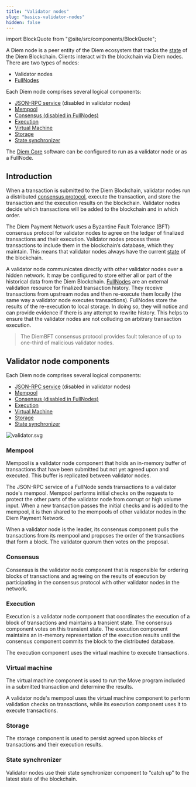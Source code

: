 ```yaml
---
title: "Validator nodes"
slug: "basics-validator-nodes"
hidden: false
---
```

import BlockQuote from "@site/src/components/BlockQuote";

A Diem node is a peer entity of the Diem ecosystem that tracks the [state](/reference/glossary#state) of the Diem Blockchain. Clients interact with the blockchain via Diem nodes. There are two types of nodes:
* Validator nodes
* [FullNodes](basics-fullnodes.md)

Each Diem node comprises several logical components:
* [JSON-RPC service](/reference/glossary#json-rpc-service) (disabled in validator nodes)
* [Mempool](#mempool)
* [Consensus (disabled in FullNodes)](#consensus)
* [Execution](#execution)
* [Virtual Machine](#virtual-machine)
* [Storage](#storage)
* [State synchronizer](#state-synchronizer)

The [Diem Core](/reference/glossary#diem-core) software can be configured to run as a validator node or as a FullNode.

## Introduction

When a transaction is submitted to the Diem Blockchain, validator nodes run a distributed [consensus protocol](/reference/glossary#consensus-protocol), execute the transaction, and store the transaction and the execution results on the blockchain. Validator nodes decide which transactions will be added to the blockchain and in which order.

The Diem Payment Network uses a Byzantine Fault Tolerance (BFT) consensus protocol for validator nodes to agree on the ledger of finalized transactions and their execution. Validator nodes process these transactions to include them in the blockchain’s database, which they maintain. This means that validator nodes always have the current [state](/reference/glossary#state) of the blockchain.

A validator node communicates directly with other validator nodes over a hidden network. It may be configured to store either all or part of the historical data from the Diem Blockchain. [FullNodes](basics-fullnodes.md) are an external validation resource for finalized transaction history. They receive transactions from upstream nodes and then re-execute them locally (the same way a validator node executes transactions). FullNodes store the results of the re-execution to local storage. In doing so, they will notice and can provide evidence if there is any attempt to rewrite history. This helps to ensure that the validator nodes are not colluding on arbitrary transaction execution.

<BlockQuote type="info">
The DiemBFT consensus protocol provides fault tolerance of up to one-third of malicious validator nodes.
</BlockQuote>

## Validator node components

Each Diem node comprises several logical components:
* [JSON-RPC service](/reference/glossary#json-rpc-service) (disabled in validator nodes)
* [Mempool](#mempool)
* [Consensus (disabled in FullNodes)](#consensus)
* [Execution](#execution)
* [Virtual Machine](#virtual-machine)
* [Storage](#storage)
* [State synchronizer](#state-synchronizer)


![validator.svg](/img/docs/validator.svg)
### Mempool

Mempool is a validator node component that holds an in-memory buffer of transactions that have been submitted but not yet agreed upon and executed. This buffer is replicated between validator nodes.

The JSON-RPC service of a FullNode sends transactions to a validator node's mempool. Mempool performs initial checks on the requests to protect the other parts of the validator node from corrupt or high volume input. When a new transaction passes the initial checks and is added to the mempool, it is then shared to the mempools of other validator nodes in the Diem Payment Network.

When a validator node is the leader, its consensus component pulls the transactions from its mempool and proposes the order of the transactions that form a block. The validator quorum then votes on the proposal.

### Consensus

Consensus is the validator node component that is responsible for ordering blocks of transactions and agreeing on the results of execution by participating in the consensus protocol with other validator nodes in the network.

### Execution

Execution is a validator node component that coordinates the execution of a block of transactions and maintains a transient state. The consensus component votes on this transient state. The execution component maintains an in-memory representation of the execution results until the consensus component commits the block to the distributed database.

The execution component uses the virtual machine to execute transactions.

### Virtual machine

The virtual machine component is used to run the Move program included in a submitted transaction and determine the results.

A validator node's mempool uses the virtual machine component to perform validation checks on transactions, while its execution component uses it to execute transactions.


### Storage

The storage component is used to persist agreed upon blocks of transactions and their execution results.


### State synchronizer

Validator nodes use their state synchronizer component to “catch up” to the latest state of the blockchain.
